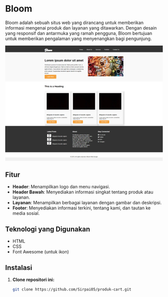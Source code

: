 # Bloom

Bloom adalah sebuah situs web yang dirancang untuk memberikan informasi mengenai produk dan layanan yang ditawarkan. Dengan desain yang responsif dan antarmuka yang ramah pengguna, Bloom bertujuan untuk memberikan pengalaman yang menyenangkan bagi pengunjung.

<img src="ss.png">

## Fitur

- **Header**: Menampilkan logo dan menu navigasi.
- **Header Bawah**: Menyediakan informasi singkat tentang produk atau layanan.
- **Layanan**: Menampilkan berbagai layanan dengan gambar dan deskripsi.
- **Footer**: Menyediakan informasi terkini, tentang kami, dan tautan ke media sosial.

## Teknologi yang Digunakan

- HTML
- CSS
- Font Awesome (untuk ikon)

## Instalasi

1. **Clone repositori ini:**
   ```bash
   git clone https://github.com/Sirpai05/produk-cart.git
